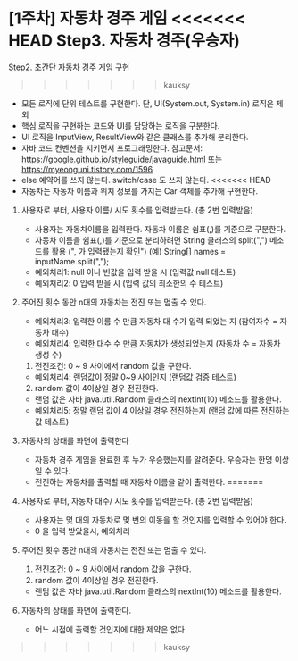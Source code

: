 [1주차] 자동차 경주 게임
<<<<<<< HEAD
Step3. 자동차 경주(우승자)
=======
Step2. 초간단 자동차 경주 게임 구현
>>>>>>> kauksy
- 모든 로직에 단위 테스트를 구현한다. 단, UI(System.out, System.in) 로직은 제외
- 핵심 로직을 구현하는 코드와 UI를 담당하는 로직을 구분한다.
- UI 로직을 InputView, ResultView와 같은 클래스를 추가해 분리한다.
- 자바 코드 컨벤션을 지키면서 프로그래밍한다.
참고문서: https://google.github.io/styleguide/javaguide.html 또는 https://myeonguni.tistory.com/1596
- else 예약어를 쓰지 않는다. switch/case 도 쓰지 않는다.
<<<<<<< HEAD
- 자동차는 자동차 이름과 위치 정보를 가지는 Car 객체를 추가해 구현한다.

1. 사용자로 부터, 사용자 이름/ 시도 횟수를 입력받는다. (총 2번 입력받음)
    - 사용자는 자동차이름을 입력한다. 자동차 이름은 쉼표(,)를 기준으로 구분한다.
    - 자동차 이름을 쉼표(,)를 기준으로 분리하려면 String 클래스의 split(",") 메소드를 활용 (", 가 입력됐는지 확인")
        (예) String[] names = inputName.split(",");
    - 예외처리1: null 이나 빈값을 입력 받을 시 (입력값 null 테스트)
    - 예외처리2: 0 입력 받을 시 (입력 값의 최소한의 수 테스트)
2. 주어진 횟수 동안 n대의 자동차는 전진 또는 멈출 수 있다.
    - 예외처리3: 입력한 이름 수 만큼 자동차 대 수가 입력 되었는 지 (참여자수 = 자동차 대수)
    - 예외처리4: 입력한 대수 수 만큼 자동차가 생성되었는지 (자동차 수 = 자동차 생성 수)
    1) 전진조건: 0 ~ 9 사이에서 random 값을 구한다.
    - 예외처리4: 랜덤값이 정말 0~9 사이인지 (랜덤값 검증 테스트)
    2) random 값이 4이상일 경우 전진한다.
    - 랜덤 값은 자바 java.util.Random 클래스의 nextInt(10) 메소드를 활용한다.
    - 예외처리5: 정말 랜덤 값이 4 이상일 경우 전진하는지 (랜덤 값에 따른 전진하는 값 테스트)
3. 자동차의 상태를 화면에 출력한다
    - 자동차 경주 게임을 완료한 후 누가 우승했는지를 알려준다. 우승자는 한명 이상일 수 있다.
    - 전진하는 자동차를 출력할 때 자동차 이름을 같이 출력한다.
=======

1. 사용자로 부터, 자동차 대수/ 시도 횟수를 입력받는다. (총 2번 입력받음)
    - 사용자는 몇 대의 자동차로 몇 번의 이동을 할 것인지를 입력할 수 있어야 한다.
    - 0 을 입력 받았을시, 예외처리
2. 주어진 횟수 동안 n대의 자동차는 전진 또는 멈출 수 있다.
    1) 전진조건: 0 ~ 9 사이에서 random 값을 구한다.
    2) random 값이 4이상일 경우 전진한다.
    - 랜덤 값은 자바 java.util.Random 클래스의 nextInt(10) 메소드를 활용한다.
3. 자동차의 상태를 화면에 출력한다.
    - 어느 시점에 출력할 것인지에 대한 제약은 없다
>>>>>>> kauksy
